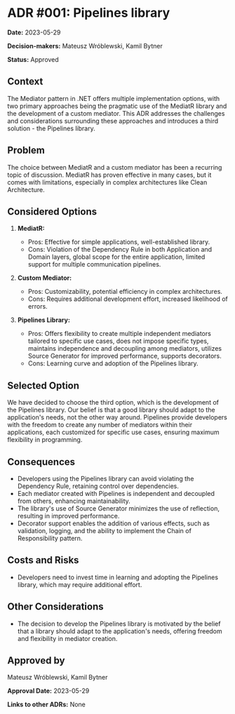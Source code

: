 # ADR #001: Pipelines library

**Date:** 2023-05-29

**Decision-makers:** Mateusz Wróblewski, Kamil Bytner

**Status:** Approved

## Context
The Mediator pattern in .NET offers multiple implementation options, with two primary approaches being the pragmatic use of the MediatR library and the development of a custom mediator. This ADR addresses the challenges and considerations surrounding these approaches and introduces a third solution - the Pipelines library.

## Problem
The choice between MediatR and a custom mediator has been a recurring topic of discussion. MediatR has proven effective in many cases, but it comes with limitations, especially in complex architectures like Clean Architecture.

## Considered Options
1. **MediatR:**
    - Pros: Effective for simple applications, well-established library.
    - Cons: Violation of the Dependency Rule in both Application and Domain layers, global scope for the entire application, limited support for multiple communication pipelines.

2. **Custom Mediator:**
    - Pros: Customizability, potential efficiency in complex architectures.
    - Cons: Requires additional development effort, increased likelihood of errors.

3. **Pipelines Library:**
    - Pros: Offers flexibility to create multiple independent mediators tailored to specific use cases, does not impose specific types, maintains independence and decoupling among mediators, utilizes Source Generator for improved performance, supports decorators.
    - Cons: Learning curve and adoption of the Pipelines library.

## Selected Option
We have decided to choose the third option, which is the development of the Pipelines library. Our belief is that a good library should adapt to the application's needs, not the other way around. Pipelines provide developers with the freedom to create any number of mediators within their applications, each customized for specific use cases, ensuring maximum flexibility in programming.

## Consequences
- Developers using the Pipelines library can avoid violating the Dependency Rule, retaining control over dependencies.
- Each mediator created with Pipelines is independent and decoupled from others, enhancing maintainability.
- The library's use of Source Generator minimizes the use of reflection, resulting in improved performance.
- Decorator support enables the addition of various effects, such as validation, logging, and the ability to implement the Chain of Responsibility pattern.

## Costs and Risks
- Developers need to invest time in learning and adopting the Pipelines library, which may require additional effort.

## Other Considerations
- The decision to develop the Pipelines library is motivated by the belief that a library should adapt to the application's needs, offering freedom and flexibility in mediator creation.

## Approved by
Mateusz Wróblewski, Kamil Bytner

**Approval Date:** 2023-05-29

**Links to other ADRs:** None

